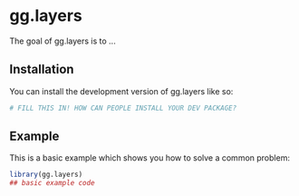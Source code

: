 
# gg.layers

<!-- badges: start -->
<!-- badges: end -->

The goal of gg.layers is to ...

## Installation

You can install the development version of gg.layers like so:

``` r
# FILL THIS IN! HOW CAN PEOPLE INSTALL YOUR DEV PACKAGE?
```

## Example

This is a basic example which shows you how to solve a common problem:

``` r
library(gg.layers)
## basic example code
```

